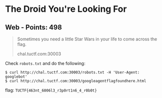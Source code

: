 # The Droid You're Looking For

## Web - Points: 498

> Sometimes you need a little Star Wars in your life to come across the flag.
>
> 
>
> chal.tuctf.com:30003
>

Check `robots.txt` and do the following:

	$ curl http://chal.tuctf.com:30003/robots.txt -H 'User-Agent: googlebot'
	$ curl http://chal.tuctf.com:30003/googleagentflagfoundhere.html

flag: `TUCTF{463nt_6006l3_r3p0rt1n6_4_r0b0t}`